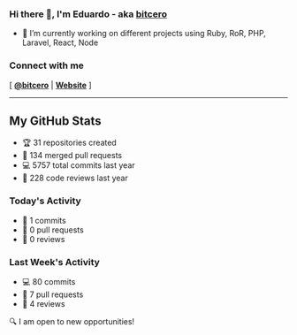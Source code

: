 ### Hi there 👋, I'm Eduardo - aka [bitcero](https://bitcero.dev)

- 🔭 I’m currently working on different projects using Ruby, RoR, PHP, Laravel, React, Node

### Connect with me

[ [**@bitcero**](https://twitter.com/bitcero/) |
[**Website**](https://eduardocortes.mx) ]

---

<!--SECTION:stats-->
## My GitHub Stats

- 🏆 31 repositories created
- 🔀 134 merged pull requests
- 💻 5757 total commits last year
- 🧐 228 code reviews last year

### Today's Activity

- 📝 1 commits
- 🤝 0 pull requests
- 👀 0 reviews

### Last Week's Activity

- 💻 80 commits
- 🤝 7 pull requests
- 👀 4 reviews

🔍 I am open to new opportunities!
  <!--/SECTION:stats-->
